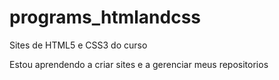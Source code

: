 # programs_htmlandcss
 Sites de HTML5 e CSS3 do curso

 Estou aprendendo a criar sites e a gerenciar meus repositorios
